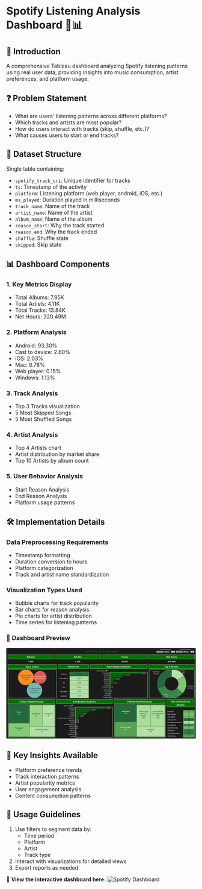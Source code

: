 # Spotify Listening Analysis Dashboard 🎵📊

## 📌 Introduction
A comprehensive Tableau dashboard analyzing Spotify listening patterns using real user data, providing insights into music consumption, artist preferences, and platform usage.

## ❓ Problem Statement
- What are users' listening patterns across different platforms?
- Which tracks and artists are most popular?
- How do users interact with tracks (skip, shuffle, etc.)?
- What causes users to start or end tracks?

## 📂 Dataset Structure
Single table containing:
- `spotify_track_uri`: Unique identifier for tracks
- `ts`: Timestamp of the activity
- `platform`: Listening platform (web player, android, iOS, etc.)
- `ms_played`: Duration played in milliseconds
- `track_name`: Name of the track
- `artist_name`: Name of the artist
- `album_name`: Name of the album
- `reason_start`: Why the track started
- `reason_end`: Why the track ended
- `shuffle`: Shuffle state
- `skipped`: Skip state

## 📊 Dashboard Components

### 1. Key Metrics Display
- Total Albums: 7.95K
- Total Artists: 4.11K
- Total Tracks: 13.84K
- Net Hours: 320.49M

### 2. Platform Analysis
- Android: 93.30%
- Cast to device: 2.60%
- iOS: 2.03%
- Mac: 0.78%
- Web player: 0.15%
- Windows: 1.13%

### 3. Track Analysis
- Top 3 Tracks visualization
- 5 Most Skipped Songs
- 5 Most Shuffled Songs

### 4. Artist Analysis
- Top 4 Artists chart
- Artist distribution by market share
- Top 10 Artists by album count

### 5. User Behavior Analysis
- Start Reason Analysis
- End Reason Analysis
- Platform usage patterns

## 🛠️ Implementation Details

### Data Preprocessing Requirements
- Timestamp formatting
- Duration conversion to hours
- Platform categorization
- Track and artist name standardization

### Visualization Types Used
- Bubble charts for track popularity
- Bar charts for reason analysis
- Pie charts for artist distribution
- Time series for listening patterns

### 📌 **Dashboard Preview**
![Spotify Dashboard](https://github.com/kouatcheu1/Spotify-Dashboard/blob/main/Spotify%20Dashboard.png)


## 🎯 Key Insights Available
- Platform preference trends
- Track interaction patterns
- Artist popularity metrics
- User engagement analysis
- Content consumption patterns


## 🚀 Usage Guidelines
1. Use filters to segment data by:
   - Time period
   - Platform
   - Artist
   - Track type
2. Interact with visualizations for detailed views
3. Export reports as needed

🚀 **View the interactive dashboard here:** ![Spotify Dashboard](https://github.com/kouatcheu1/Spotify-Dashboard/blob/main/Spotify%20Analysis%20Dashboard.twbx)
